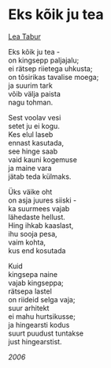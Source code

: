 # Eks kõik ju tea

[Lea Tabur](./)

Eks kõik ju tea -  
on kingsepp paljajalu;  
ei rätsep riietega uhkusta;  
on tõsirikas tavalise moega;  
ja suurim tark  
võib välja paista  
nagu tohman.

Sest voolav vesi  
setet ju ei kogu.  
Kes elul laseb  
ennast kasutada,  
see hinge saab  
vaid kauni kogemuse  
ja maine vara  
jätab teda külmaks.

Üks väike oht  
on asja juures siiski -  
ka suurmees vajab  
lähedaste hellust.  
Hing ihkab kaaslast,  
ihu sooja pesa,  
vaim kohta,  
kus end kosutada

Kuid  
kingsepa naine  
vajab kingseppa;  
rätsepa lastel  
on riideid selga vaja;  
suur arhitekt  
ei mahu hurtsikusse;  
ja hingearsti kodus  
suurt puudust tuntakse  
just hingearstist.

_2006_

